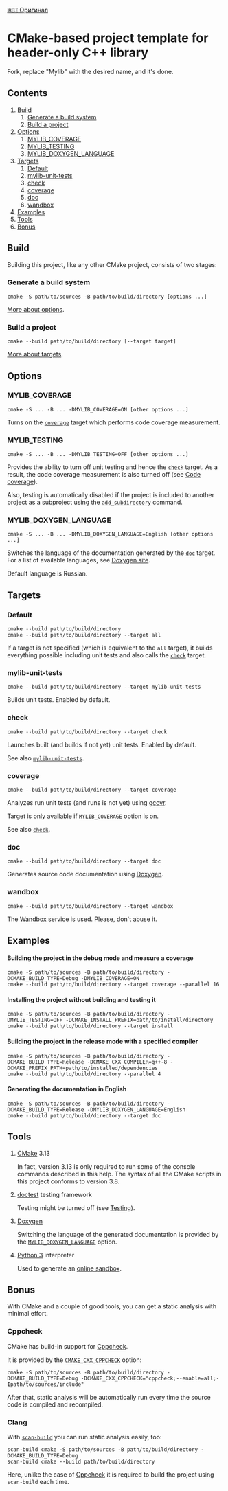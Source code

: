 [:ru: Оригинал](README.md)

CMake-based project template for header-only C++ library
========================================================

Fork, replace "Mylib" with the desired name, and it's done.

Contents
--------

1.  [Build](#build)
    1.  [Generate a build system](#generate-a-build-system)
    2.  [Build a project](#build-a-project)
2.  [Options](#options)
    1.  [MYLIB_COVERAGE](#MYLIB_COVERAGE)
    2.  [MYLIB_TESTING](#MYLIB_TESTING)
    3.  [MYLIB_DOXYGEN_LANGUAGE](#MYLIB_DOXYGEN_LANGUAGE)
3.  [Targets](#targets)
    1.  [Default](#default)
    2.  [mylib-unit-tests](#mylib-unit-tests)
    3.  [check](#check)
    4.  [coverage](#coverage)
    5.  [doc](#doc)
    6.  [wandbox](#wandbox)
4.  [Examples](#examples)
5.  [Tools](#tools)
6.  [Bonus](#bonus)

Build
-----

Building this project, like any other CMake project, consists of two stages:

### Generate a build system

```shell
cmake -S path/to/sources -B path/to/build/directory [options ...]
```

[More about options](#options).

### Build a project

```shell
cmake --build path/to/build/directory [--target target]
```

[More about targets](#targets).

Options
-------

### MYLIB_COVERAGE

```shell
cmake -S ... -B ... -DMYLIB_COVERAGE=ON [other options ...]
```

Turns on the [`coverage`](#coverage) target which performs code coverage measurement.

### MYLIB_TESTING

```shell
cmake -S ... -B ... -DMYLIB_TESTING=OFF [other options ...]
```

Provides the ability to turn off unit testing and hence the [`check`](#check) target. As a result, the code coverage measurement is also turned off (see [Code coverage](#MYLIB_COVERAGE)).

Also, testing is automatically disabled if the project is included to another project as a subproject using the [`add_subdirectory`](https://cmake.org/cmake/help/v3.8/command/add_subdirectory.html) command.

### MYLIB_DOXYGEN_LANGUAGE

```shell
cmake -S ... -B ... -DMYLIB_DOXYGEN_LANGUAGE=English [other options ...]
```

Switches the language of the documentation generated by the [`doc`](#doc) target. For a list of available languages, see [Doxygen site](http://www.doxygen.nl/manual/config.html#cfg_output_language).

Default language is Russian.

Targets
-------

### Default

```shell
cmake --build path/to/build/directory
cmake --build path/to/build/directory --target all
```

If a target is not specified (which is equivalent to the `all` target), it builds everything possible including unit tests and also calls the [`check`](#check) target.

### mylib-unit-tests

```shell
cmake --build path/to/build/directory --target mylib-unit-tests
```

Builds unit tests. Enabled by default.

### check

```shell
cmake --build path/to/build/directory --target check
```

Launches built (and builds if not yet) unit tests. Enabled by default.

See also [`mylib-unit-tests`](#mylib-unit-tests).

### coverage

```shell
cmake --build path/to/build/directory --target coverage
```

Analyzes run unit tests (and runs is not yet) using [gcovr](https://gcovr.com).

Target is only available if [`MYLIB_COVERAGE`](#MYLIB_COVERAGE) option is on.

See also [`check`](#check).

### doc

```shell
cmake --build path/to/build/directory --target doc
```

Generates source code documentation using [Doxygen](http://doxygen.nl).

### wandbox

```shell
cmake --build path/to/build/directory --target wandbox
```

The [Wandbox](https://wandbox.org) service is used. Please, don't abuse it.

Examples
--------

#### Building the project in the debug mode and measure a coverage

```shell
cmake -S path/to/sources -B path/to/build/directory -DCMAKE_BUILD_TYPE=Debug -DMYLIB_COVERAGE=ON
cmake --build path/to/build/directory --target coverage --parallel 16
```

#### Installing the project without building and testing it

```shell
cmake -S path/to/sources -B path/to/build/directory -DMYLIB_TESTING=OFF -DCMAKE_INSTALL_PREFIX=path/to/install/directory
cmake --build path/to/build/directory --target install
```

#### Building the project in the release mode with a specified compiler

```shell
cmake -S path/to/sources -B path/to/build/directory -DCMAKE_BUILD_TYPE=Release -DCMAKE_CXX_COMPILER=g++-8 -DCMAKE_PREFIX_PATH=path/to/installed/dependencies
cmake --build path/to/build/directory --parallel 4
```

#### Generating the documentation in English

```shell
cmake -S path/to/sources -B path/to/build/directory -DCMAKE_BUILD_TYPE=Release -DMYLIB_DOXYGEN_LANGUAGE=English
cmake --build path/to/build/directory --target doc
```

Tools
-----

1.  [CMake](https://cmake.org) 3.13

    In fact, version 3.13 is only required to run some of the console commands described in this help. The syntax of all the CMake scripts in this project conforms to version 3.8.

2.  [doctest](https://github.com/onqtam/doctest) testing framework

    Testing might be turned off (see [Testing](#MYLIB_TESTING)).

3.  [Doxygen](http://doxygen.nl)

    Switching the language of the generated documentation is provided by the [`MYLIB_DOXYGEN_LANGUAGE`](#MYLIB_DOXYGEN_LANGUAGE) option.

4.  [Python 3](https://www.python.org) interpreter

    Used to generate an [online sandbox](#wandbox).

Bonus
-----

With CMake and a couple of good tools, you can get a static analysis with minimal effort.

### Cppcheck

CMake has build-in support for [Cppcheck](http://cppcheck.sourceforge.net).

It is provided by the [`CMAKE_CXX_CPPCHECK`](https://cmake.org/cmake/help/v3.10/variable/CMAKE_LANG_CPPCHECK.html#variable:CMAKE_<LANG>_CPPCHECK) option:

```shell
cmake -S path/to/sources -B path/to/build/directory -DCMAKE_BUILD_TYPE=Debug -DCMAKE_CXX_CPPCHECK="cppcheck;--enable=all;-Ipath/to/sources/include"
```

After that, static analysis will be automatically run every time the source code is compiled and recompiled.

### Clang

With [`scan-build`](https://clang-analyzer.llvm.org/scan-build) you can run static analysis easily, too:

```shell
scan-build cmake -S path/to/sources -B path/to/build/directory -DCMAKE_BUILD_TYPE=Debug
scan-build cmake --build path/to/build/directory
```

Here, unlike the case of [Cppcheck](#cppcheck) it is required to build the project using `scan-build` each time.
